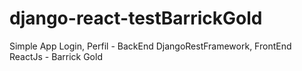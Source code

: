 # django-react-testBarrickGold
Simple App Login, Perfil - BackEnd DjangoRestFramework, FrontEnd ReactJs - Barrick Gold 
